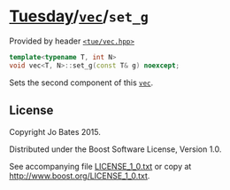 [Tuesday](../../../README.md)/[`vec`](../../headers/vec.md)/`set_g`
===================================================================
Provided by header [`<tue/vec.hpp>`](../../headers/vec.md)

```c++
template<typename T, int N>
void vec<T, N>::set_g(const T& g) noexcept;
```

Sets the second component of this [`vec`](../../headers/vec.md).

License
-------
Copyright Jo Bates 2015.

Distributed under the Boost Software License, Version 1.0.

See accompanying file [LICENSE_1_0.txt](../../../LICENSE_1_0.txt) or copy at
http://www.boost.org/LICENSE_1_0.txt.
